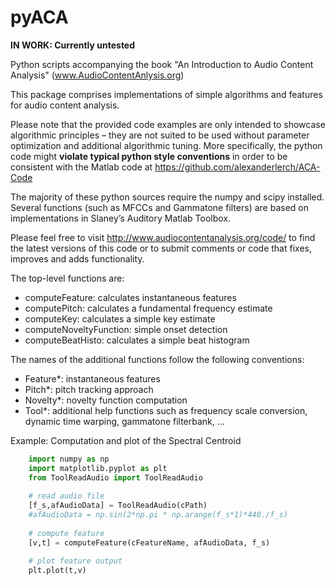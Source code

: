 # pyACA
**IN WORK: Currently untested**

Python scripts accompanying the book "An Introduction to Audio Content 
Analysis" (www.AudioContentAnlysis.org)

This package comprises implementations of simple algorithms and features for 
audio content analysis.

Please note that the provided code examples are only intended to showcase 
algorithmic principles – they are not suited to be used without 
parameter optimization and additional algorithmic tuning. More specifically,
the python code might **violate typical python style conventions** in order to
be consistent with the Matlab code at 
https://github.com/alexanderlerch/ACA-Code

The majority of these python sources require the numpy and scipy installed. 
Several functions (such as MFCCs and Gammatone filters) are based on 
implementations in Slaney’s Auditory Matlab Toolbox.

Please feel free to visit http://www.audiocontentanalysis.org/code/
to find the latest versions of this code or to submit comments or code 
that fixes, improves and adds functionality.

The top-level functions are:
- computeFeature: calculates instantaneous features 
- computePitch: calculates a fundamental frequency estimate
- computeKey: calculates a simple key estimate
- computeNoveltyFunction: simple onset detection
- computeBeatHisto: calculates a simple beat histogram

The names of the additional functions follow the following 
conventions:
- Feature*: instantaneous features
- Pitch*: pitch tracking approach
- Novelty*: novelty function computation
- Tool*: additional help functions such as frequency scale 
conversion, dynamic time warping, gammatone filterbank, ...

Example: Computation and plot of the Spectral Centroid

```python
    import numpy as np
    import matplotlib.pyplot as plt 
    from ToolReadAudio import ToolReadAudio
  
    # read audio file
    [f_s,afAudioData] = ToolReadAudio(cPath)
    #afAudioData = np.sin(2*np.pi * np.arange(f_s*1)*440./f_s)
 
    # compute feature
    [v,t] = computeFeature(cFeatureName, afAudioData, f_s)

    # plot feature output
    plt.plot(t,v)
```


